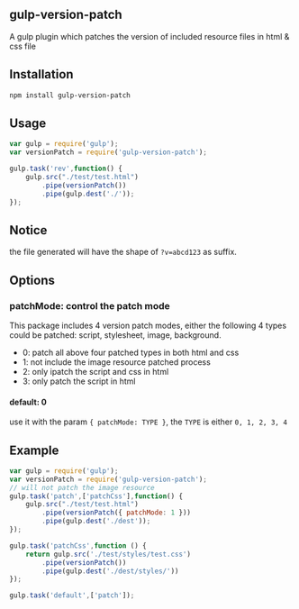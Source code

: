 ## gulp-version-patch

A gulp plugin which patches the version of included resource files in html & css file

## Installation

```bash
npm install gulp-version-patch
```

## Usage

```js
var gulp = require('gulp');
var versionPatch = require('gulp-version-patch');

gulp.task('rev',function() {
    gulp.src("./test/test.html")
        .pipe(versionPatch())
        .pipe(gulp.dest('./'));
});
```

## Notice
the file generated will have the shape of `?v=abcd123` as suffix.

## Options

### patchMode: control the patch mode
This package includes 4 version patch modes, either the following 4 types could be patched: script, stylesheet, image, background. 

* 0: patch all above four patched types in both html and css
* 1: not include the image resource patched process
* 2: only ipatch the script and css in html 
* 3: only patch the script in html 

#### default: 0
use it with the param `{ patchMode: TYPE }`, the `TYPE` is either `0, 1, 2, 3, 4`

## Example

```js
var gulp = require('gulp');
var versionPatch = require('gulp-version-patch');
// will not patch the image resource
gulp.task('patch',['patchCss'],function() {
    gulp.src("./test/test.html")
        .pipe(versionPatch({ patchMode: 1 }))
        .pipe(gulp.dest('./dest'));
});

gulp.task('patchCss',function () {
    return gulp.src('./test/styles/test.css')
        .pipe(versionPatch())
        .pipe(gulp.dest('./dest/styles/'))
});

gulp.task('default',['patch']);
```


